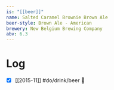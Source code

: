 ```yaml
---
is: "[[beer]]"
name: Salted Caramel Brownie Brown Ale
beer-style: Brown Ale - American
brewery: New Belgium Brewing Company
abv: 6.3
---
```

# Log
- [x] [[2015-11]] #do/drink/beer 🤞
